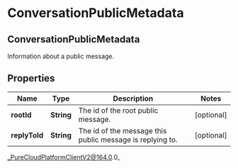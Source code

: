 # ConversationPublicMetadata

## ConversationPublicMetadata
Information about a public message.

## Properties

|Name | Type | Description | Notes|
|------------ | ------------- | ------------- | -------------|
| **rootId** | **String** | The id of the root public message. | [optional] |
| **replyToId** | **String** | The id of the message this public message is replying to. | [optional] |



_PureCloudPlatformClientV2@164.0.0_
